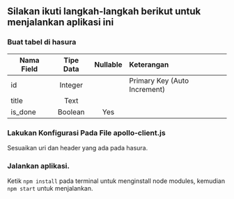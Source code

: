 ## Silakan ikuti langkah-langkah berikut untuk menjalankan aplikasi ini

### Buat tabel di hasura

| Nama Field | Tipe Data | Nullable | Keterangan                   |
| ---------- | :-------: | :------: | :--------------------------- |
| id         |  Integer  |          | Primary Key (Auto Increment) |
| title      |   Text    |          |                              |
| is_done    |  Boolean  |   Yes    |                              |

### Lakukan Konfigurasi Pada File apollo-client.js

Sesuaikan uri dan header yang ada pada hasura.

### Jalankan aplikasi.

Ketik `npm install` pada terminal untuk menginstall node modules, kemudian `npm start` untuk menjalankan.
